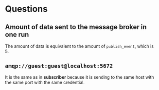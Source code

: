 # Questions
## Amount of data sent to the message broker in one run
The amount of data is equivalent to the amount of `publish_event`, which is 5.

## `amqp://guest:guest@localhost:5672`
It is the same as in **subscriber** because it is sending to the same host with the same port with the same credential.
